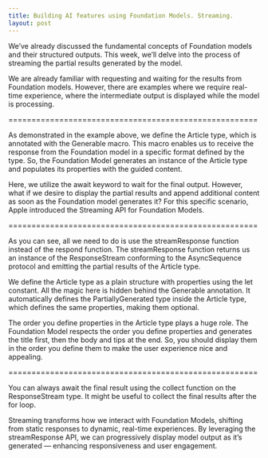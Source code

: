 ```yaml
---
title: Building AI features using Foundation Models. Streaming.
layout: post
---
```


We’ve already discussed the fundamental concepts of Foundation models and their structured outputs. This week, we’ll delve into the process of streaming the partial results generated by the model.

We are already familiar with requesting and waiting for the results from Foundation models. However, there are examples where we require real-time experience, where the intermediate output is displayed while the model is processing.

======================================================

As demonstrated in the example above, we define the Article type, which is annotated with the Generable macro. This macro enables us to receive the response from the Foundation model in a specific format defined by the type. So, the Foundation Model generates an instance of the Article type and populates its properties with the guided content.

Here, we utilize the await keyword to wait for the final output. However, what if we desire to display the partial results and append additional content as soon as the Foundation model generates it? For this specific scenario, Apple introduced the Streaming API for Foundation Models.

======================================================

As you can see, all we need to do is use the streamResponse function instead of the respond function. The streamResponse function returns us an instance of the ResponseStream conforming to the AsyncSequence protocol and emitting the partial results of the Article type.

We define the Article type as a plain structure with properties using the let constant. All the magic here is hidden behind the Generable annotation. It automatically defines the PartiallyGenerated type inside the Article type, which defines the same properties, making them optional.

The order you define properties in the Article type plays a huge role. The Foundation Model respects the order you define properties and generates the title first, then the body and tips at the end. So, you should display them in the order you define them to make the user experience nice and appealing.

======================================================

You can always await the final result using the collect function on the ResponseStream type. It might be useful to collect the final results after the for loop.

Streaming transforms how we interact with Foundation Models, shifting from static responses to dynamic, real-time experiences. By leveraging the streamResponse API, we can progressively display model output as it’s generated — enhancing responsiveness and user engagement. 
